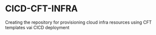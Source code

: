 # CICD-CFT-INFRA
Creating the repository for provisioning cloud infra resources using CFT templates vai CICD deployment
